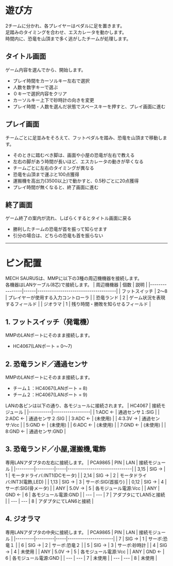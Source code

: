 # 遊び方
2チームに分かれ、各プレイヤーはペダルに足を置きます。</BR>
足踏みのタイミングを合わせ、エスカレータを動かします。</BR>
時間内に、恐竜を山頂まで多く逃がしたチームが処理します。

## タイトル画面
ゲーム内容を選んでから、開始します。
- プレイ時間をカーソルキー左右で選択
- 人数を数字キーで選ぶ
- ０キーで選択内容をクリア
- カーソルキー上下で砂時計の向きを変更
- プレイ時間・人数を選んだ状態でスペースキーを押すと、プレイ画面に進む

## プレイ画面
チームごとに足並みをそろえて、フットペダルを踏み、恐竜を山頂まで移動します。
- そのときに踏むべき脚は、画面や小屋の恐竜が左右で教える
- 左右の脚があう時間が長いほど、エスカレータの動きが早くなる
- チームごとに左右のタイミングが異なる
- 恐竜を山頂まで運ぶと100点獲得
- 運搬機を高出力(3500以上)で動かすと、0.5秒ごとに20点獲得
- プレイ時間が無くなると、終了画面に進む

## 終了画面
ゲーム終了の案内が流れ、しばらくするとタイトル画面に戻る
- 勝利したチームの恐竜が首を振って知らせます
- 引分の場合は、どちらの恐竜も首を振らない

-----
# ピン配置
MECH SAURUSは、MMPに以下の3種の周辺機機器を接続します。</BR>
各機器はLANケーブル(8芯)で接続します。
| 周辺機機器     | 個数 | 説明                                 |
|----------------|------|--------------------------------------|
| フットスイッチ | 2～8 | プレイヤーが使用する入力コントローラ |
| 恐竜ランド     | 2    | ゲーム状況を表現するフィールド       |
| ジオラマ       | 1    | 残り時間・勝敗を知らせるフィールド   |

## 1. フットスイッチ（発電機）
MMPのLANポートにそのまま接続します。
- HC4067(LANポート = 0～7)

## 2. 恐竜ランド／通過センサ
MMPのLANポートにそのまま接続します。
- チーム１：HC4067(LANポート = 8)
- チーム２：HC4067(LANポート = 9)

LANの各ピンは以下の通り、各モジュールに接続されます。
| HC4067    | 接続モジュール   |
|-----------|------------------|
| 1:ADC  ← | 通過センサ１:SIG |
| 2:ADC  ← | 通過センサ２:SIG |
| 3:ADC  ← | (未使用)         |
| 4:3.3V → | 通過センサ:Vcc   |
| 5:GND  ← | (未使用)         |
| 6:ADC  ← | (未使用)         |
| 7:GND  ← | (未使用)         |
| 8:GND  ← | 通過センサ:GND   |

## 3. 恐竜ランド／小屋,運搬機,電飾
専用LANアダプタの左右に接続します。
| PCA9865 | PIN      | LAN | 接続モジュール               |
|---------|---------|-----|-------------------------------|
| 3,15    | SIG  → |  1  | モータドライバ:INT1(DCモータ) |
| 2,14    | SIG  → |  2  | モータドライバ:INT3(電飾,LED) |
| 1,13    | SIG  → |  3  | サーボ:SIG(首振り)            |
| 0,12    | SIG  → |  4  | サーボ:SIG(骨メータ)          |
| ANY     | 5.0V → |  5  | 各モジュール電源:Vcc          |
| ANY     | GND  ← |  6  | 各モジュール電源:GND          |
| ---     | ---     |  7  | アダプタにてLAN5と接続        |
| ---     | ---     |  8  | アダプタにてLAN6と接続        |

## 4. ジオラマ
専用LANアダプタの中央に接続します。
| PCA9865 | PIN     | LAN | 接続モジュール       |
|---------|---------|-----|----------------------|
| 7       | SIG  → |  1  | サーボ:恐竜１        |
| 6       | SIG  → |  2  | サーボ:恐竜２        |
| 5       | SIG  → |  3  | サーボ:砂時計        |
| 4       | SIG  → |  4  | 未使用               |
| ANY     | 5.0V → |  5  | 各モジュール電源:Vcc |
| ANY     | GND  ← |  6  | 各モジュール電源:GND |
| ---     | ---     |  7  | 未使用               |
| ---     | ---     |  8  | 未使用               |
